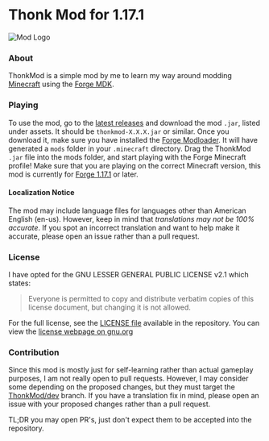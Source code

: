 # Thonk Mod for 1.17.1
![Mod Logo](https://github.com/TechnoShip123/ThonkMod/blob/master/logo.png)

### About
ThonkMod is a simple mod by me to learn my way around modding [Minecraft](https://minecraft.net/) 
using the [Forge MDK](https://files.minecraftforge.net/net/minecraftforge/forge/).

### Playing
To use the mod, go to the [latest releases](https://github.com/TechnoShip123/ThonkMod/releases/latest) and download the
mod `.jar`, listed under assets. It should be `thonkmod-X.X.X.jar` or similar. Once you download it, make sure you
have installed the [Forge Modloader](https://files.minecraftforge.net/net/minecraftforge/forge/). It will have
generated a `mods` folder in your `.minecraft` directory. Drag the ThonkMod `.jar` file into the mods folder, and 
start playing with the Forge Minecraft profile! Make sure that you are playing on the correct Minecraft version,
this mod is currently for [Forge 1.17.1](https://files.minecraftforge.net/net/minecraftforge/forge/index_1.17.1.html)
or later.
#### Localization Notice
The mod may include language files for languages other than American English (en-us). However, keep in mind that 
_translations may not be 100% accurate_. If you spot an incorrect translation and want to help make it accurate, 
please open an issue rather than a pull request.

### License
I have opted for the GNU LESSER GENERAL PUBLIC LICENSE v2.1 which states:
> Everyone is permitted to copy and distribute verbatim copies of this license document, but changing it is not allowed.

For the full license, see the [LICENSE file](https://github.com/TechnoShip123/ThonkMod/blob/master/LICENSE/) available
in the repository. 
You can view the [license webpage on gnu.org](https://www.gnu.org/licenses/old-licenses/lgpl-2.1.en.html)

### Contribution
Since this mod is mostly just for self-learning rather than actual gameplay purposes, I am not really open to pull 
requests. However, I may consider some depending on the proposed changes, but they must target the 
[ThonkMod/dev](https://github.com/TechnoShip123/ThonkMod/tree/dev) branch. If you have a translation fix in mind, 
please open an issue with your proposed changes rather than a pull request. 

TL;DR you may open PR's, just don't expect
them to be accepted into the repository.
